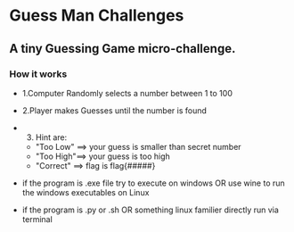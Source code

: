 # Guess Man Challenges

## A tiny Guessing Game micro-challenge.

### How it works

- 1.Computer Randomly selects a number between 1 to 100
- 2.Player makes Guesses until the number is found
- 3. Hint are:
  - "Too Low" ==> your guess is smaller than secret number
  - "Too High"==> your guess is too high
  - "Correct" ==> flag is flag{#####}

- if the program is .exe file try to execute on windows OR use wine to run the windows executables on Linux
- if the program is .py or .sh OR something linux familier directly run via terminal
